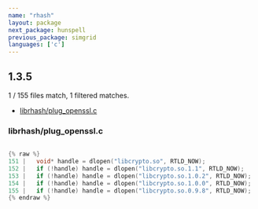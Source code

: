 ```yaml
---
name: "rhash"
layout: package
next_package: hunspell
previous_package: simgrid
languages: ['c']
---
```

## 1.3.5
1 / 155 files match, 1 filtered matches.

 - [librhash/plug_openssl.c](#librhashplug_opensslc)

### librhash/plug_openssl.c

```c

{% raw %}
151 | 	void* handle = dlopen("libcrypto.so", RTLD_NOW);
152 | 	if (!handle) handle = dlopen("libcrypto.so.1.1", RTLD_NOW);
153 | 	if (!handle) handle = dlopen("libcrypto.so.1.0.2", RTLD_NOW);
154 | 	if (!handle) handle = dlopen("libcrypto.so.1.0.0", RTLD_NOW);
155 | 	if (!handle) handle = dlopen("libcrypto.so.0.9.8", RTLD_NOW);
{% endraw %}

```